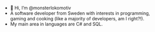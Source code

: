 - 👋 Hi, I’m @monsterlokomotiv
- A software developer from Sweden with interests in programming, gaming and cooking (like a majority of developers, am I right?!). 
- My main area in languages are C# and SQL. 

<!---
monsterlokomotiv/monsterlokomotiv is a ✨ special ✨ repository because its `README.md` (this file) appears on your GitHub profile.
You can click the Preview link to take a look at your changes.
--->
